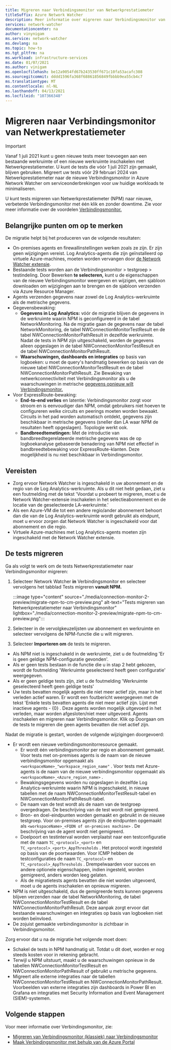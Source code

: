 ```yaml
---
title: Migreren naar Verbindingsmonitor van Netwerkprestatiemeter
titleSuffix: Azure Network Watcher
description: Meer informatie over migreren naar Verbindingsmonitor van Netwerkprestatiemeter.
services: network-watcher
documentationcenter: na
author: vinynigam
ms.service: network-watcher
ms.devlang: na
ms.topic: how-to
ms.tgt_pltfrm: na
ms.workload: infrastructure-services
ms.date: 01/07/2021
ms.author: vinigam
ms.openlocfilehash: be12a9054fd67b243530ff671c10fa53acafc308
ms.sourcegitcommit: dddd1596fa368f68861856849fbbbb9ea55cb4c7
ms.translationtype: MT
ms.contentlocale: nl-NL
ms.lasthandoff: 04/13/2021
ms.locfileid: "107366348"
---
```

# <a name="migrate-to-connection-monitor-from-network-performance-monitor"></a>Migreren naar Verbindingsmonitor van Netwerkprestatiemeter

> [!IMPORTANT]
> Vanaf 1 juli 2021 kunt u geen nieuwe tests meer toevoegen aan een bestaande werkruimte of een nieuwe werkruimte inschakelen met Netwerkprestatiemeter. U kunt de tests die vóór 1 juli 2021 zijn gemaakt, blijven gebruiken. Migreert uw tests vóór 29 februari 2024 van Netwerkprestatiemeter naar de nieuwe Verbindingsmonitor in Azure Network Watcher om serviceonderbrekingen voor uw huidige workloads te minimaliseren.

U kunt tests migreren van Netwerkprestatiemeter (NPM) naar nieuwe, verbeterde Verbindingsmonitor met één klik en zonder downtime. Zie voor meer informatie over de voordelen [Verbindingsmonitor.](./connection-monitor-overview.md)


## <a name="key-points-to-note"></a>Belangrijke punten om op te merken

De migratie helpt bij het produceren van de volgende resultaten:

* On-premises agents en firewallinstellingen werken zoals ze zijn. Er zijn geen wijzigingen vereist. Log Analytics-agents die zijn geïnstalleerd op virtuele Azure-machines, moeten worden vervangen door [de Network Watcher extensie](../virtual-machines/extensions/network-watcher-windows.md).
* Bestaande tests worden aan de Verbindingsmonitor > testgroep > testindeling. Door Bewerken **te selecteren,** kunt u de eigenschappen van de nieuwe Verbindingsmonitor weergeven en wijzigen, een sjabloon downloaden om wijzigingen aan te brengen en de sjabloon verzenden via Azure Resource Manager.
* Agents verzenden gegevens naar zowel de Log Analytics-werkruimte als de metrische gegevens.
* Gegevensbewaking:
   * **Gegevens in Log Analytics:** vóór de migratie blijven de gegevens in de werkruimte waarin NPM is geconfigureerd in de tabel NetworkMonitoring. Na de migratie gaan de gegevens naar de tabel NetworkMonitoring, de tabel NWConnectionMonitorTestResult en de tabel NWConnectionMonitorPathResult in dezelfde werkruimte. Nadat de tests in NPM zijn uitgeschakeld, worden de gegevens alleen opgeslagen in de tabel NWConnectionMonitorTestResult en de tabel NWConnectionMonitorPathResult.
   * **Waarschuwingen, dashboards en integraties** op basis van logboeken: u moet de query's handmatig bewerken op basis van de nieuwe tabel NWConnectionMonitorTestResult en de tabel NWConnectionMonitorPathResult. Zie Bewaking van netwerkconnectiviteit met Verbindingsmonitor als u de waarschuwingen in metrische [gegevens opnieuw wilt Verbindingsmonitor.](./connection-monitor-overview.md#metrics-in-azure-monitor)
* Voor ExpressRoute-bewaking:
    * **End-to-end verlies** en latentie: Verbindingsmonitor zorgt voor stroom en is eenvoudiger dan NPM, omdat gebruikers niet hoeven te configureren welke circuits en peerings moeten worden bewaakt. Circuits in het pad worden automatisch ontdekt, gegevens zijn beschikbaar in metrische gegevens (sneller dan LA waar NPM de resultaten heeft opgeslagen). Topologie werkt ook.
    * **Bandbreedtemetingen:** Met de introductie van bandbreedtegerelateerde metrische gegevens was de op logboekanalyse gebaseerde benadering van NPM niet effectief in bandbreedtebewaking voor ExpressRoute-klanten. Deze mogelijkheid is nu niet beschikbaar in Verbindingsmonitor.
    
## <a name="prerequisites"></a>Vereisten

* Zorg ervoor Network Watcher is ingeschakeld in uw abonnement en de regio van de Log Analytics-werkruimte. Als u dit niet hebt gedaan, ziet u een foutmelding met de tekst 'Voordat u probeert te migreren, moet u de Network Watcher-extensie inschakelen in het selectieabonnement en de locatie van de geselecteerde LA-werkruimte.'
* Als een Azure-VM die tot een andere regio/ander abonnement behoort dan die van de Log Analytics-werkruimte wordt gebruikt als eindpunt, moet u ervoor zorgen dat Network Watcher is ingeschakeld voor dat abonnement en die regio.   
* Virtuele Azure-machines met Log Analytics-agents moeten zijn ingeschakeld met de Network Watcher extensie.

## <a name="migrate-the-tests"></a>De tests migreren

Ga als volgt te werk om de tests Netwerkprestatiemeter naar Verbindingsmonitor migreren:

1. Selecteer Network Watcher **in** Verbindingsmonitor en selecteer vervolgens het tabblad Tests migreren **vanuit NPM.** 

    :::image type="content" source="./media/connection-monitor-2-preview/migrate-npm-to-cm-preview.png" alt-text="Tests migreren van Netwerkprestatiemeter naar Verbindingsmonitor" lightbox="./media/connection-monitor-2-preview/migrate-npm-to-cm-preview.png":::
    
1. Selecteer in de vervolgkeuzelijsten uw abonnement en werkruimte en selecteer vervolgens de NPM-functie die u wilt migreren. 
1. Selecteer **Importeren om** de tests te migreren.
* Als NPM niet is ingeschakeld in de werkruimte, ziet u de foutmelding 'Er is geen geldige NPM-configuratie gevonden'. 
* Als er geen tests bestaan in de functie die u in stap 2 hebt gekozen, wordt de foutmelding 'Werkruimte geselecteerd heeft geen <feature> configuratie' weergegeven.
* Als er geen geldige tests zijn, ziet u de foutmelding 'Werkruimte geselecteerd heeft geen geldige tests'
* Uw tests bevatten mogelijk agents die niet meer actief zijn, maar in het verleden actief waren. Er wordt een foutbericht weergegeven met de tekst 'Enkele tests bevatten agents die niet meer actief zijn. Lijst met inactieve agents - {0} . Deze agents worden mogelijk uitgevoerd in het verleden, maar worden afgesloten/niet meer uitgevoerd. Agents inschakelen en migreren naar Verbindingsmonitor. Klik op Doorgaan om de tests te migreren die geen agents bevatten die niet actief zijn.

Nadat de migratie is gestart, worden de volgende wijzigingen doorgevoerd: 
* Er wordt een nieuwe verbindingsmonitorresource gemaakt.
   * Er wordt één verbindingsmonitor per regio en abonnement gemaakt. Voor tests met on-premises agents is de naam van de nieuwe verbindingsmonitor opgemaakt als `<workspaceName>_"workspace_region_name"` . Voor tests met Azure-agents is de naam van de nieuwe verbindingsmonitor opgemaakt als `<workspaceName>_<Azure_region_name>` .
   * Bewakingsgegevens worden nu opgeslagen in dezelfde Log Analytics-werkruimte waarin NPM is ingeschakeld, in nieuwe tabellen met de naam NWConnectionMonitorTestResult-tabel en NWConnectionMonitorPathResult-tabel. 
   * De naam van de test wordt als de naam van de testgroep overgedragen. De beschrijving van de test wordt niet gemigreerd.
   * Bron- en doel-eindpunten worden gemaakt en gebruikt in de nieuwe testgroep. Voor on-premises agents zijn de eindpunten opgemaakt als `<workspaceName>_<FQDN of on-premises machine>` . De beschrijving van de agent wordt niet gemigreerd.
   * Doelpoort en testinterval worden verplaatst naar een testconfiguratie met de naam `TC_<protocol>_<port>` en `TC_<protocol>_<port>_AppThresholds` . Het protocol wordt ingesteld op basis van de poortwaarden. Voor ICMP hebben de testconfiguraties de naam `TC_<protocol>` en `TC_<protocol>_AppThresholds` . Drempelwaarden voor succes en andere optionele eigenschappen, indien ingesteld, worden gemigreerd, anders worden leeg gelaten.
   * Als de migratietests agents bevatten die niet worden uitgevoerd, moet u de agents inschakelen en opnieuw migreren.
* NPM is niet uitgeschakeld, dus de gemigreerde tests kunnen gegevens blijven verzenden naar de tabel NetworkMonitoring, de tabel NWConnectionMonitorTestResult en de tabel NWConnectionMonitorPathResult. Deze aanpak zorgt ervoor dat bestaande waarschuwingen en integraties op basis van logboeken niet worden beïnvloed.
* De zojuist gemaakte verbindingsmonitor is zichtbaar in Verbindingsmonitor.

Zorg ervoor dat u na de migratie het volgende moet doen:
* Schakel de tests in NPM handmatig uit. Totdat u dit doet, worden er nog steeds kosten voor in rekening gebracht. 
* Terwijl u NPM uitstuurt, maakt u de waarschuwingen opnieuw in de tabellen NWConnectionMonitorTestResult en NWConnectionMonitorPathResult of gebruikt u metrische gegevens. 
* Migreert alle externe integraties naar de tabellen NWConnectionMonitorTestResult en NWConnectionMonitorPathResult. Voorbeelden van externe integraties zijn dashboards in Power BI en Grafana en integraties met Security Information and Event Management (SIEM)-systemen.


## <a name="next-steps"></a>Volgende stappen

Voor meer informatie over Verbindingsmonitor, zie:
* [Migreren van Verbindingsmonitor (klassiek) naar Verbindingsmonitor](./migrate-to-connection-monitor-from-connection-monitor-classic.md)
* [Maak Verbindingsmonitor met behulp van de Azure Portal](./connection-monitor-create-using-portal.md)
